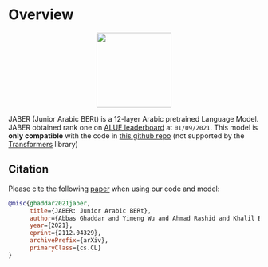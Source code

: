 # Overview

<p align="center">
  <img src="https://avatars.githubusercontent.com/u/12619994?s=200&v=4" width="150">
</p>

<!-- -------------------------------------------------------------------------------- -->

JABER (Junior Arabic BERt) is a 12-layer Arabic pretrained Language Model. 
JABER obtained rank one on [ALUE leaderboard](https://www.alue.org/leaderboard) at `01/09/2021`. 
This model is **only compatible** with the code in [this github repo](https://github.com/huawei-noah/Pretrained-Language-Model/tree/master/JABER-PyTorch) (not supported by the [Transformers](https://github.com/huggingface/transformers) library)
 
## Citation

Please cite the following [paper](https://arxiv.org/abs/2112.04329) when using our code and model:

``` bibtex
@misc{ghaddar2021jaber,
      title={JABER: Junior Arabic BERt}, 
      author={Abbas Ghaddar and Yimeng Wu and Ahmad Rashid and Khalil Bibi and Mehdi Rezagholizadeh and Chao Xing and Yasheng Wang and Duan Xinyu and Zhefeng Wang and Baoxing Huai and Xin Jiang and Qun Liu and Philippe Langlais},
      year={2021},
      eprint={2112.04329},
      archivePrefix={arXiv},
      primaryClass={cs.CL}
}
```